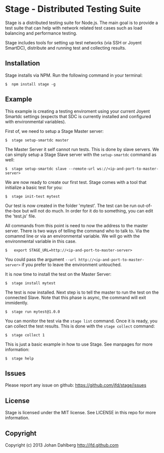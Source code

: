 Stage - Distributed Testing Suite
=================================

Stage is a distributed testing suite for Node.js. The main goal is to provide a test suite that can help with network related test cases such as load balancing and performance testing.

Stage includes tools for setting up test networks (via SSH or Joyent SmartDC), distribute and running test and collecting results.


## Installation

Stage installs via NPM. Run the following command in your terminal:

    $  npm install stage -g


## Example

This example is creating a testing enviroment using your current Joyent Smartdc settings (expects that SDC is currently installed and configured with environmental variables). 

First of, we need to setup a Stage Master server:

    $  stage setup-smartdc master

The Master Server it self cannot run tests. This is done by slave servers. We can simply setup a Stage Slave server with the `setup-smartdc` command as well:

    $  stage setup-smartdc slave --remote-url ws://<ip-and-port-to-master-server>

We are now ready to create our first test. Stage comes with a tool that initialize a basic test for you:

    $  stage init-test mytest

Our test is now created in the folder 'mytest'. The test can be run out-of-the-box but will not do much. In order for it do to something, you can edit the 'test.js' file.

All commands from this point is need to now the address to the master server. There is two ways of telling the command who to talk to. Via the comamnd line or via an environmental variable. We will go with the environmental variable in this case.

    $   export STAGE_URL=http://<ip-and-port-to-master-server>

You could pass the argument `--url http://<ip-and-port-to-master-server>` if you prefer to leave the environment untouched.

It is now time to install the test on the Master Server:

    $  stage install mytest

The test is now installed. Next step is to tell the master to run the test on the connected Slave. Note that this phase is async, the command will exit immidently.

    $  stage run mytest@1.0.0

You can monitor the test via the `stage list` command. Once it is ready, you can collect the test results. This is done with the `stage collect` command:

    $  stage collect 1

This is just a basic example in how to use Stage. See manpages for more information:

    $  stage help


## Issues

Please report any issue on github: https://github.com/jfd/stage/issues

## License

Stage is licensed under the MIT license. See LICENSE in this repo for more information.


## Copyright

Copyright (c) 2013 Johan Dahlberg <http://jfd.github.com>